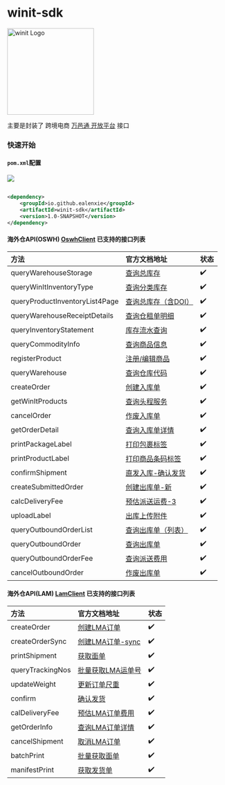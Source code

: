winit-sdk
======

<img src="https://developer.winit.com.cn/static/images/api_logo.png" alt="winit Logo" width="200">

主要是封装了 跨境电商 [万邑通 开放平台](https://developer.winit.com.cn/document/detail/id/14.html) 接口

### 快速开始

#### `pom.xml`配置

![](https://img.shields.io/maven-central/v/io.github.ealenxie/winit-sdk)

```xml

<dependency>
    <groupId>io.github.ealenxie</groupId>
    <artifactId>winit-sdk</artifactId>
    <version>1.0-SNAPSHOT</version>
</dependency>
```

#### 海外仓API(OSWH) [OswhClient](https://github.com/EalenXie/sdk-all/blob/main/winit-sdk/src/main/java/io/github/ealenxie/winit/oswh/OswhClient.java) 已支持的接口列表

| 方法                             | 官方文档地址                                                                   | 状态  |
|:-------------------------------|:-------------------------------------------------------------------------|:----|
| queryWarehouseStorage          | [查询总库存](https://developer.winit.com.cn/document/detail/id/44.html)       | ✔️  |
| queryWinItInventoryType        | [查询分类库存](https://developer.winit.com.cn/document/detail/id/297.html)     | ✔️  |
| queryProductInventoryList4Page | [查询总库存（含DOI）](https://developer.winit.com.cn/document/detail/id/58.html) | ✔️  |
| queryWarehouseReceiptDetails   | [查询仓租单明细](https://developer.winit.com.cn/document/detail/id/231.html)    | ✔️  |
| queryInventoryStatement        | [库存流水查询](https://developer.winit.com.cn/document/detail/id/254.html)     | ✔️  |
| queryCommodityInfo             | [查询商品信息](https://developer.winit.com.cn/document/detail/id/17.html)      | ✔️  |
| registerProduct                | [注册/编辑商品](https://developer.winit.com.cn/document/detail/id/15.html)     | ✔️  |
| queryWarehouse                 | [查询仓库代码](https://developer.winit.com.cn/document/detail/id/43.html)      | ✔️  |
| createOrder                    | [创建入库单](https://developer.winit.com.cn/document/detail/id/141.html)      | ✔️  |
| getWinItProducts               | [查询头程服务](https://developer.winit.com.cn/document/detail/id/28.html)      | ✔️  |
| cancelOrder                    | [作废入库单](https://developer.winit.com.cn/document/detail/id/285.html)      | ✔️  |
| getOrderDetail                 | [查询入库单详情](https://developer.winit.com.cn/document/detail/id/39.html)     | ✔️  |
| printPackageLabel              | [打印包裹标签](https://developer.winit.com.cn/document/detail/id/31.html)      | ✔️  |
| printProductLabel              | [打印商品条码标签](https://developer.winit.com.cn/document/detail/id/19.html)    | ✔️  |
| confirmShipment                | [直发入库-确认发货](https://developer.winit.com.cn/document/detail/id/300.html)  | ✔️  |
| createSubmittedOrder           | [创建出库单-新](https://developer.winit.com.cn/document/detail/id/247.html)    | ✔️  |
| calcDeliveryFee                | [预估派送运费-3](https://developer.winit.com.cn/document/detail/id/96.html)    | ✔️  |
| uploadLabel                    | [出库上传附件](https://developer.winit.com.cn/document/detail/id/299.html)     | ✔️  |
| queryOutboundOrderList         | [查询出库单（列表）](https://developer.winit.com.cn/document/detail/id/54.htm)    | ✔️  |
| queryOutboundOrder             | [查询出库单](https://developer.winit.com.cn/document/detail/id/55.html)       | ✔️  |
| queryOutboundOrderFee          | [查询派送费用](https://developer.winit.com.cn/document/detail/id/145.html)     | ✔️  |
| cancelOutboundOrder            | [作废出库单](https://developer.winit.com.cn/document/detail/id/276.html)      | ✔️  |

#### 海外仓API(LAM) [LamClient](https://github.com/EalenXie/sdk-all/blob/main/winit-sdk/src/main/java/io/github/ealenxie/winit/lam/LamClient.java) 已支持的接口列表

| 方法               | 官方文档地址                                                                     | 状态  |
|:-----------------|:---------------------------------------------------------------------------|:----|
| createOrder      | [创建LMA订单](https://developer.winit.com.cn/document/detail/id/201.html)      | ✔️  |
| createOrderSync  | [创建LMA订单-sync](https://developer.winit.com.cn/document/detail/id/309.html) | ✔️  |
| printShipment    | [获取面单](https://developer.winit.com.cn/document/detail/id/202.html)         | ✔️  |
| queryTrackingNos | [批量获取LMA运单号](https://developer.winit.com.cn/document/detail/id/205.html)   | ✔️  |
| updateWeight     | [更新订单尺重](https://developer.winit.com.cn/document/detail/id/303.html)       | ✔️  |
| confirm          | [确认发货](https://developer.winit.com.cn/document/detail/id/169.html)         | ✔️  |
| calDeliveryFee   | [预估LMA订单费用](https://developer.winit.com.cn/document/detail/id/259.html)    | ✔️  |
| getOrderInfo     | [查询LMA订单详情](https://developer.winit.com.cn/document/detail/id/167.html)    | ✔️  |
| cancelShipment   | [取消LMA订单](https://developer.winit.com.cn/document/detail/id/170.html)      | ✔️  |
| batchPrint       | [批量获取面单](https://developer.winit.com.cn/document/detail/id/203.html)       | ✔️  |
| manifestPrint    | [获取发货单](https://developer.winit.com.cn/document/detail/id/173.html)        | ✔️  |

